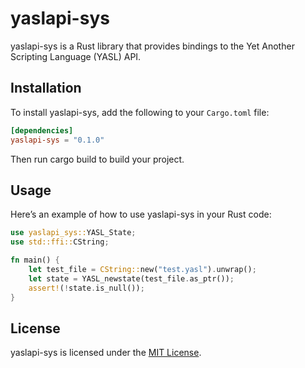 # yaslapi-sys

yaslapi-sys is a Rust library that provides bindings to the Yet Another Scripting Language (YASL) API.

## Installation

To install yaslapi-sys, add the following to your `Cargo.toml` file:

```toml
[dependencies]
yaslapi-sys = "0.1.0"
```

Then run cargo build to build your project.

## Usage
Here’s an example of how to use yaslapi-sys in your Rust code:

```rust
use yaslapi_sys::YASL_State;
use std::ffi::CString;

fn main() {
    let test_file = CString::new("test.yasl").unwrap();
    let state = YASL_newstate(test_file.as_ptr());
    assert!(!state.is_null());
}
```

## License
yaslapi-sys is licensed under the [MIT License](/LICENSE).